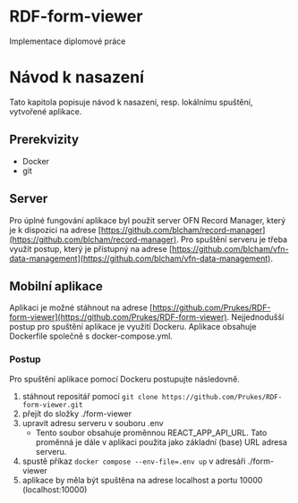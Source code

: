 # RDF-form-viewer
Implementace diplomové práce
# Návod k nasazení
Tato kapitola popisuje návod k nasazení, resp. lokálnímu spuštění, vytvořené aplikace.

## Prerekvizity
* Docker
* git

## Server
Pro úplné fungování aplikace byl použit server OFN Record Manager, který je k dispozici na adrese [https://github.com/blcham/record-manager](https://github.com/blcham/record-manager).
Pro spuštění serveru je třeba využít postup, který je přístupný na adrese [https://github.com/blcham/vfn-data-management](https://github.com/blcham/vfn-data-management).

## Mobilní aplikace
Aplikaci je možné stáhnout na adrese [https://github.com/Prukes/RDF-form-viewer](https://github.com/Prukes/RDF-form-viewer).
Nejjednodušší postup pro spuštění aplikace je využití Dockeru. Aplikace obsahuje Dockerfile společně s docker-compose.yml.

### Postup
Pro spuštění aplikace pomocí Dockeru postupujte následovně.

1. stáhnout repositář pomocí `git clone https://github.com/Prukes/RDF-form-viewer.git`
2. přejít do složky ./form-viewer
3. upravit adresu serveru v souboru .env
    * Tento soubor obsahuje proměnnou REACT_APP_API_URL. Tato proměnná je dále v aplikaci použita jako základní (base) URL adresa serveru.
4. spustě příkaz `docker compose --env-file=.env up` v adresáři ./form-viewer
5. aplikace by měla být spuštěna na adrese localhost a portu 10000 (localhost:10000)

